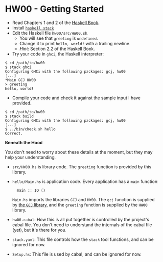 # HW00 - Getting Started

* Read Chapters 1 and 2 of the [Haskell Book](haskellbook.com).
* Install [`haskell stack`](https://docs.haskellstack.org/en/stable/README/)
* Edit the Haskell file `hw00/src/HW00.sh`.
    * You will see that `greeting` is `undefined`.
    * Change it to print `hello, world!` with a trailing newline.
    * *Hint*: Section 2.2 of the Haskell Book.
* Try your code in `ghci`, the Haskell interpreter:

```
$ cd /path/to/hw00
$ stack ghci
Configuring GHCi with the following packages: gcj, hw00
[...]
*Main GCJ HW00
> greeting
hello, world!
```

* Compile your code and check it against the sample input I have provided.

```
$ cd /path/to/hw00
$ stack build
Configuring GHCi with the following packages: gcj, hw00
[...]
$ ../bin/check.sh hello
Correct.
```

**Beneath the Hood**

You don't need to worry about these details at the moment, but they may help
your understanding.

* `src/HW00.hs` is library code. The `greeting` function is provided by this library.
* `hello/Main.hs` is application code. Every application has a `main` function:

        main :: IO ()

    `Main.hs` imports the libraries `GCJ` and `HW00`. The `gcj` function is
    supplied by [the `GCJ` library](../gcj), and the `greeting` function is
    supplied by the `HW00` library.
* `hw00.cabal`: How this is all put together is controlled by the project's cabal file.
  You don't need to understand the internals of the cabal file (yet), but it's there for you.
* `stack.yaml`: This file controls how the `stack` tool functions, and can be ignored for now.
* `Setup.hs`: This file is used by cabal, and can be ignored for now.
